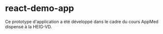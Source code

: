 # react-demo-app
Ce prototype d'application a été développé dans le cadre du cours AppMed dispensé à la HEIG-VD.
